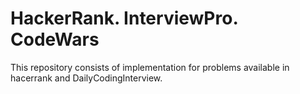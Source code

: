 # HackerRank. InterviewPro. CodeWars
This repository consists of implementation for problems available in hacerrank and DailyCodingInterview.
